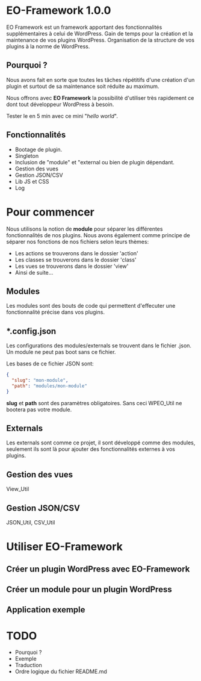 # EO-Framework 1.0.0

EO Framework est un framework apportant des fonctionnalités supplémentaires à celui de WordPress.
Gain de temps pour la création et la maintenance de vos plugins WordPress.
Organisation de la structure de vos plugins à la norme de WordPress.


## Pourquoi ?

Nous avons fait en sorte que toutes les tâches répétitifs d'une création d'un plugin et surtout de sa maintenance soit réduite au maximum.

Nous offrons avec **EO Framework** la possibilité d'utiliser très rapidement ce dont tout développeur WordPress à besoin.

Tester le en 5 min avec ce mini "*hello world*".

## Fonctionnalités

* Bootage de plugin.
* Singleton
* Inclusion de "module" et "external ou bien de plugin dépendant.
* Gestion des vues
* Gestion JSON/CSV
* Lib JS et CSS
* Log


# Pour commencer

Nous utilisons la notion de **module** pour séparer les différentes fonctionnalités de nos plugins.
Nous avons également comme principe de séparer nos fonctions de nos fichiers selon leurs thèmes:
* Les actions se trouverons dans le dossier 'action'
* Les classes se trouverons dans le dossier 'class'
* Les vues se trouverons dans le dossier 'view'
* Ainsi de suite...

## Modules

Les modules sont des bouts de code qui permettent d'effecuter une fonctionnalité précise dans vos plugins.

## *.config.json

Les configurations des modules/externals se trouvent dans le fichier .json. Un module ne peut pas boot sans ce fichier.

Les bases de ce fichier JSON sont:

```json
{
  "slug": "mon-module",
  "path": "modules/mon-module"
}
```

**slug** et **path** sont des paramètres obligatoires. Sans ceci WPEO_Util ne bootera pas votre module.

## Externals

Les externals sont comme ce projet, il sont développé comme des modules, seulement ils sont là pour ajouter des fonctionnalités externes à vos plugins.

## Gestion des vues

View_Util

## Gestion JSON/CSV

JSON_Util, CSV_Util

# Utiliser EO-Framework

## Créer un plugin WordPress avec EO-Framework

## Créer un module pour un plugin WordPress

## Application exemple

# TODO

* Pourquoi ?
* Exemple
* Traduction
* Ordre logique du fichier README.md
